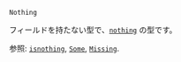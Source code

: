 ```
Nothing
```

フィールドを持たない型で、[`nothing`](@ref) の型です。

参照: [`isnothing`](@ref), [`Some`](@ref), [`Missing`](@ref).
